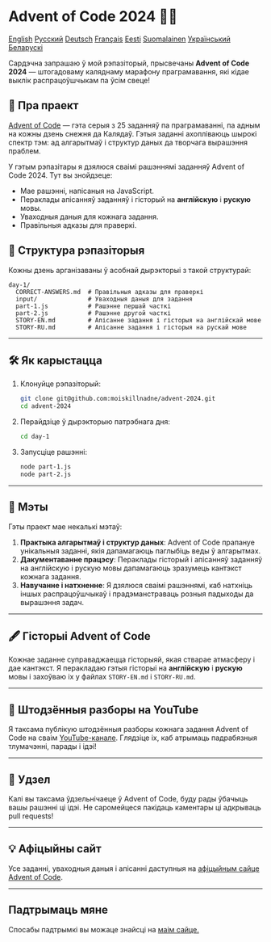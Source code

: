 
# Advent of Code 2024 🎄✨

[English](README.md)
[Русский](README-RU.md)
[Deutsch](README-DE.md)
[Français](README-FR.md)
[Eesti](README-ET.md)
[Suomalainen](README-FI.md)
[Український](README-UA.md)
[Беларускі](README-BY.md)

Сардэчна запрашаю ў мой рэпазіторый, прысвечаны **Advent of Code 2024** — штогадоваму каляднаму марафону праграмавання, які кідае выклік распрацоўшчыкам па ўсім свеце!

## 📖 Пра праект
[Advent of Code](https://adventofcode.com/) — гэта серыя з 25 заданняў па праграмаванні, па адным на кожны дзень снежня да Калядаў. Гэтыя заданні ахопліваюць шырокі спектр тэм: ад алгарытмаў і структур даных да творчага вырашэння праблем.

У гэтым рэпазітары я дзялюся сваімі рашэннямі заданняў Advent of Code 2024. Тут вы знойдзеце:
- Мае рашэнні, напісаныя на JavaScript.
- Пераклады апісанняў заданняў і гісторый на **англійскую** і **рускую** мовы.
- Уваходныя даныя для кожнага задання.
- Правільныя адказы для праверкі.

## 🚀 Структура рэпазіторыя
Кожны дзень арганізаваны ў асобнай дырэкторыі з такой структурай:

```
day-1/
  CORRECT-ANSWERS.md  # Правільныя адказы для праверкі
  input/              # Уваходныя даныя для задання
  part-1.js           # Рашэнне першай часткі
  part-2.js           # Рашэнне другой часткі
  STORY-EN.md         # Апісанне задання і гісторыя на англійскай мове
  STORY-RU.md         # Апісанне задання і гісторыя на рускай мове
```

---

## 🛠️ Як карыстацца
1. Клонуйце рэпазіторый:
   ```bash
   git clone git@github.com:moiskillnadne/advent-2024.git
   cd advent-2024
   ```
2. Перайдзіце ў дырэкторыю патрэбнага дня:
   ```bash
   cd day-1
   ```
3. Запусціце рашэнні:
   ```bash
   node part-1.js
   node part-2.js
   ```

---

## 🌟 Мэты
Гэты праект мае некалькі мэтаў:
1. **Практыка алгарытмаў і структур даных**: Advent of Code прапануе унікальныя заданні, якія дапамагаюць паглыбіць веды ў алгарытмах.
2. **Дакументаванне працэсу**: Пераклады гісторый і апісанняў заданняў на англійскую і рускую мовы дапамагаюць зразумець кантэкст кожнага задання.
3. **Навучанне і натхненне**: Я дзялюся сваімі рашэннямі, каб натхніць іншых распрацоўшчыкаў і прадэманстраваць розныя падыходы да вырашэння задач.

---

## 🖋️ Гісторыі Advent of Code
Кожнае заданне суправаджаецца гісторыяй, якая стварае атмасферу і дае кантэкст. Я перакладаю гэтыя гісторыі на **англійскую** і **рускую** мовы і захоўваю іх у файлах `STORY-EN.md` і `STORY-RU.md`.

---

## 🎥 Штодзённыя разборы на YouTube
Я таксама публікую штодзённыя разборы кожнага задання Advent of Code на сваім [YouTube-канале](https://www.youtube.com/@viktor.riabkov). Глядзіце іх, каб атрымаць падрабязныя тлумачэнні, парады і ідэі!

---

## 🤝 Удзел
Калі вы таксама ўдзельнічаеце ў Advent of Code, буду рады ўбачыць вашы рашэнні ці ідэі. Не саромейцеся пакідаць каментары ці адкрываць pull requests!

---

## 💡 Афіцыйны сайт
Усе заданні, уваходныя даныя і апісанні даступныя на [афіцыйным сайце Advent of Code](https://adventofcode.com/2024).

---

## Падтрымаць мяне
Спосабы падтрымкі вы можаце знайсці на [маім сайце.](https://riabkov.com/donate)
